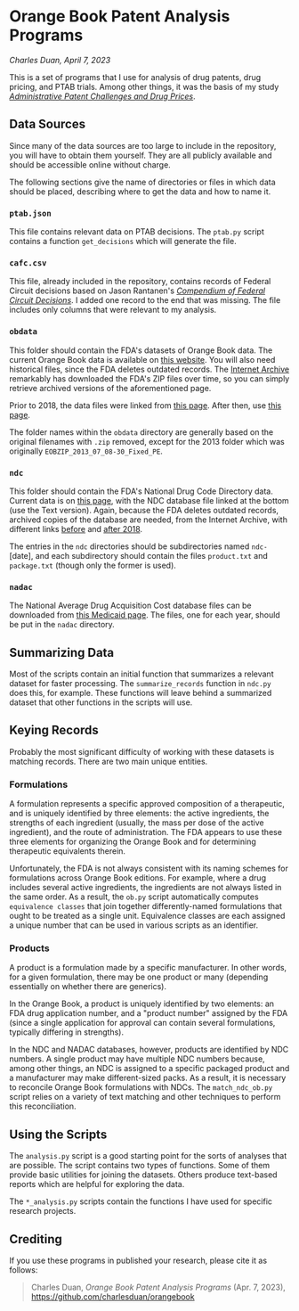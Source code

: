 # Orange Book Patent Analysis Programs

*Charles Duan, April 7, 2023*


This is a set of programs that I use for analysis of drug patents, drug pricing,
and PTAB trials. Among other things, it was the basis of my study
[*Administrative Patent Challenges and Drug
Prices*](https://www.rstreet.org/wp-content/uploads/2022/09/FINAL_264.pdf).


## Data Sources

Since many of the data sources are too large to include in the repository, you
will have to obtain them yourself. They are all publicly available and should be
accessible online without charge.

The following sections give the name of directories or files in which data
should be placed, describing where to get the data and how to name it.

### `ptab.json`

This file contains relevant data on PTAB decisions. The `ptab.py` script
contains a function `get_decisions` which will generate the file.


### `cafc.csv`

This file, already included in the repository, contains records of Federal
Circuit decisions based on Jason Rantanen's [*Compendium of Federal Circuit
Decisions*](https://empirical.law.uiowa.edu/compendium-federal-circuit-decisions).
I added one record to the end that was missing. The file includes only columns
that were relevant to my analysis.


### `obdata`

This folder should contain the FDA's datasets of Orange Book data. The current
Orange Book data is available on [this
website](https://www.fda.gov/drugs/drug-approvals-and-databases/orange-book-data-files).
You will also need historical files, since the FDA deletes outdated records. The
[Internet Archive](https://www.archive.org) remarkably has downloaded the FDA's
ZIP files over time, so you can simply retrieve archived versions of the
aforementioned page.

Prior to 2018, the data files were linked from [this page](https://web.archive.org/web/*/https://www.fda.gov/Drugs/InformationOnDrugs/ucm129689.htm).
After then, use [this page](https://web.archive.org/web/20200601000000*/https://www.fda.gov/drugs/drug-approvals-and-databases/orange-book-data-files).

The folder names within the `obdata` directory are generally based on the
original filenames with `.zip` removed, except for the 2013 folder which was
originally `EOBZIP_2013_07_08-30_Fixed_PE`.


### `ndc`

This folder should contain the FDA's National Drug Code Directory data. Current
data is on [this
page](https://www.fda.gov/drugs/drug-approvals-and-databases/national-drug-code-directory),
with the NDC database file linked at the bottom (use the Text version). Again,
because the FDA deletes outdated records, archived copies of the database are
needed, from the Internet Archive, with different links
[before](https://web.archive.org/web/20230000000000*/https://www.fda.gov/Drugs/InformationOnDrugs/ucm142438.htm)
and [after
2018](https://web.archive.org/web/20230000000000*/https://www.fda.gov/drugs/drug-approvals-and-databases/national-drug-code-directory).

The entries in the `ndc` directories should be subdirectories named
`ndc-`[date], and each subdirectory should contain the files `product.txt` and
`package.txt` (though only the former is used).


### `nadac`

The National Average Drug Acquisition Cost database files can be downloaded from
[this Medicaid page](https://data.medicaid.gov/nadac). The files, one for each
year, should be put in the `nadac` directory.


## Summarizing Data

Most of the scripts contain an initial function that summarizes a relevant
dataset for faster processing. The `summarize_records` function in `ndc.py` does
this, for example. These functions will leave behind a summarized dataset that
other functions in the scripts will use.

## Keying Records

Probably the most significant difficulty of working with these datasets is
matching records. There are two main unique entities.

### Formulations

A formulation represents a specific approved composition of a therapeutic, and
is uniquely identified by three elements: the active ingredients, the strengths
of each ingredient (usually, the mass per dose of the active ingredient), and
the route of administration. The FDA appears to use these three elements for
organizing the Orange Book and for determining therapeutic equivalents therein.

Unfortunately, the FDA is not always consistent with its naming schemes for
formulations across Orange Book editions. For example, where a drug includes
several active ingredients, the ingredients are not always listed in the same
order. As a result, the `ob.py` script automatically computes ``equivalence
classes`` that join together differently-named formulations that ought to be
treated as a single unit. Equivalence classes are each assigned a unique number
that can be used in various scripts as an identifier.

### Products

A product is a formulation made by a specific manufacturer. In other words, for
a given formulation, there may be one product or many (depending essentially on
whether there are generics).

In the Orange Book, a product is uniquely identified by two elements: an FDA
drug application number, and a "product number" assigned by the FDA (since a
single application for approval can contain several formulations, typically
differing in strengths).

In the NDC and NADAC databases, however, products are identified by NDC numbers.
A single product may have multiple NDC numbers because, among other things, an
NDC is assigned to a specific packaged product and a manufacturer may make
different-sized packs. As a result, it is necessary to reconcile Orange Book
formulations with NDCs. The `match_ndc_ob.py` script relies on a variety of text
matching and other techniques to perform this reconciliation.



## Using the Scripts

The `analysis.py` script is a good starting point for the sorts of analyses that
are possible. The script contains two types of functions. Some of them provide
basic utilities for joining the datasets. Others produce text-based reports
which are helpful for exploring the data.

The `*_analysis.py` scripts contain the functions I have used for specific
research projects.


## Crediting

If you use these programs in published your research, please cite it as follows:

> Charles Duan, *Orange Book Patent Analysis Programs* (Apr. 7, 2023),
> https://github.com/charlesduan/orangebook


